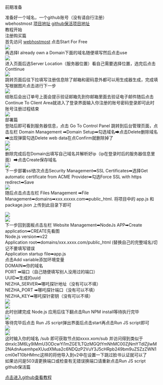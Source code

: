 前期准备

准备好一个域名，一个github账号（没有请自行注册）  
wbehostmost [项目地址](https://github.com/banfeng-git/Webhostmost-ws-nodejs) 
[github保活项目地址](https://github.com/banfeng-git/webhost)  
教程开始  
注册购买篇  
首先访问 [webhostmost](https://www.webhostmost.com/free-web-hosting) 点击Start For Free  
[![](https://free4.yunpng.top/2025/04/30/6811ca8c773c8.png)](https://free4.yunpng.top/2025/04/30/6811ca8c773c8.png)  
再选择I already own a Domain下面的域名随便填写然后点击use  
[![](https://free4.yunpng.top/2025/04/30/6811cd25a8bcc.png)](https://free4.yunpng.top/2025/04/30/6811cd25a8bcc.png)  
进入页面后选Server Location（服务器位置）看自己需要选择位置，选完后点击Conttinue  
[![](https://free4.yunpng.top/2025/04/30/6811cfcd38e8d.png)](https://free4.yunpng.top/2025/04/30/6811cfcd38e8d.png)  
跳转页面后往下拉填写注册信息除了邮箱和密码意外都可以用生成器生成，完成填写根据图片点击进行下一步  
[![](https://free4.yunpng.top/2025/04/30/6811d2837c99d.png)](https://free4.yunpng.top/2025/04/30/6811d2837c99d.png)  
结账后会出订单号上面会提示验证邮箱先到你邮箱里面去验证电子邮件随后点击Continue To Client Area就进入了登录界面输入你注册的账号密码登录即可此时账号注册过程结束  
[![](https://free4.yunpng.top/2025/04/30/6811d5406a618.png)](https://free4.yunpng.top/2025/04/30/6811d5406a618.png)  
部署篇  
登陆后即可看到服务器信息，点击 Go To Control Panel 跳转到后台管理页面，点击左栏 Domain Management ➡Domain Setup➡勾选域名➡点击Delete删除域名➡出现弹窗勾选Delete web data在点Confirm就删除掉了  
[![](https://free4.yunpng.top/2025/04/30/6811d79150326.png)](https://free4.yunpng.top/2025/04/30/6811d79150326.png)  
[![](https://free4.yunpng.top/2025/04/30/6811d9ef19eed.png)](https://free4.yunpng.top/2025/04/30/6811d9ef19eed.png)  
删除完成后在Domain出填写自己域名并解析好ip（ip在登录时后的服务器信息里面）➡点击Create保存域名  
[![](https://free4.yunpng.top/2025/04/30/6811dcafb6d9a.png)](https://free4.yunpng.top/2025/04/30/6811dcafb6d9a.png)  
下一步部署ssl依次点击Security Management➡SSL Certificates➡选择Get automatic certificate from ACME Provider➡勾选Force SSL with https redirect➡Save  
[![](https://free4.yunpng.top/2025/04/30/6811e1bfe5999.png)](https://free4.yunpng.top/2025/04/30/6811e1bfe5999.png)  
随后点击点击左栏 Files Management ➡File Management➡domains➡xxx.xxxxx.com➡public\_html. 将项目中的 app.js 和 package.json 上传到此目录下即可  

[![](https://free4.yunpng.top/2025/04/30/6811e264e17d6.png)](https://free4.yunpng.top/2025/04/30/6811e264e17d6.png)  
[![](https://free4.yunpng.top/2025/04/30/6811e2e778efd.png)](https://free4.yunpng.top/2025/04/30/6811e2e778efd.png)  
下一步回到面板点击左栏 Website Management➡NodeJs APP➡Create application➡CREATE先看图  
Node.js version➡v22  
Application root➡domains/xxx.xxxx.com/public\_html (替换自己的完整域名)切记不要填写错误  
Application startup file➡app.js  
点击Add variable添加环境变量  
DOMAIN➡你的域名  
PORT ➡端口（自己随便填写别人没用过的端口）  
UUID➡生成的uuid  
NEZHA\_SERVER➡哪吒探针地址（没有可以不填）  
NEZHA\_PORT ➡哪吒探针端口（没有可以不填）  
NEZHA\_KEY➡哪吒探针密钥（没有可以不填）  
[![](https://free4.yunpng.top/2025/04/30/6811e69dd76a0.png)](https://free4.yunpng.top/2025/04/30/6811e69dd76a0.png)  
[![](https://free4.yunpng.top/2025/04/30/6811e9a952dd9.png)](https://free4.yunpng.top/2025/04/30/6811e9a952dd9.png)  
此时创建完成 Node.js 应用后往下翻点击Run NPM install等待执行完毕  
[![](https://free4.yunpng.top/2025/05/03/681593de18f58.png)](https://free4.yunpng.top/2025/05/03/681593de18f58.png)  
等待完毕后点击 Run JS script弹出界面后点击start再点击Run JS script即可  
[![](https://free4.yunpng.top/2025/04/30/6811f078abee8.png)](https://free4.yunpng.top/2025/04/30/6811f078abee8.png)  
[![](https://free4.yunpng.top/2025/04/30/6811f0b83fd02.png)](https://free4.yunpng.top/2025/04/30/6811f0b83fd02.png)  
这时输入你的域名 /sub 即可获取节点如xxxx.xom/sub 并访问得到类似于dmxlc3M6Ly9iMmU3ODcwYi1mZGE1LTQzMGQtYmNhMC00ZjNmYTdlZjIwM2NAdnAuemhpeXUudXMua2c6NDQzP2VuY3J5cHRpb249bm9uZSZzZWN1cml0eT10bHMmc这样的将他导入到v2中在设置一下跳过脸书认证就可以了  
如果访问是503请更换端口或检查有无错误换端口请重新点击Run JS script  
github保活篇

[点击进入github查看教程](https://github.com/banfeng-git/webhost)  
